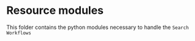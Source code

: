 # Resource modules

This folder contains the python modules necessary to handle the `Search Workflows` 